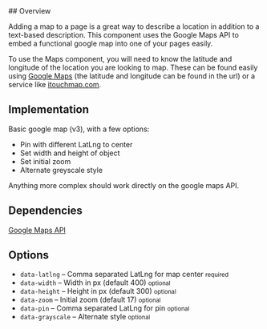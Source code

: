 <div class="jumpnav"></div>
## Overview

Adding a map to a page is a great way to describe a location in addition to a text-based description. This component uses the Google Maps API to embed a functional google map into one of your pages easily.

To use the Maps component, you will need to know the latitude and longitude of the location you are looking to map. These can be found easily using [Google Maps](http://maps.google.com) (the latitude and longitude can be found in the url) or a service like [itouchmap.com](http://itouchmap.com/latlong.html).

## Implementation

Basic google map (v3), with a few options:

* Pin with different LatLng to center
* Set width and height of object
* Set initial zoom
* Alternate greyscale style

Anything more complex should work directly on the google maps API.

## Dependencies

[Google Maps API](https://developers.google.com/maps/)

## Options

<ul class="nobullet">
  <li><code>data-latlng</code> &ndash; Comma separated LatLng for map center <small>required</small></li>
  <li><code>data-width</code> &ndash; Width in px (default 400) <small class="opt">optional</small></li>
  <li><code>data-height</code> &ndash; Height in px (default 300) <small class="opt">optional</small></li>
  <li><code>data-zoom</code> &ndash; Initial zoom (default 17) <small class="opt">optional</small></li>
  <li><code>data-pin</code> &ndash; Comma separated LatLng for pin  <small class="opt">optional</small></li>
  <li><code>data-grayscale</code> &ndash; Alternate style  <small class="opt">optional</small></li>
</ul>
